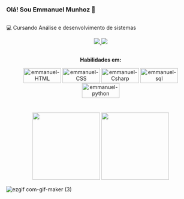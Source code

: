 ### Olá! Sou Emmanuel Munhoz 👋

##

  💻 Cursando Análise e desenvolvimento de sistemas
</p>
<p align="center" >  
  <a href="mailto:emmanuelmunhoz@hotmail.com">
    <img src="https://img.shields.io/badge/-Gmail-red?style=flat-square&logo=gmail&logoColor=white" target="_blank">
  </a>
  <a href="https://www.linkedin.com/in/emmanuelmunhoz1/" target="_blank">
    <img src="https://img.shields.io/badge/-LinkedIn-%230077B5?style=flat-square&logo=linkedin&logoColor=white" target="_blank">
  </a>
</p>

##


<p align="center" >
  <b> Habilidades em: </b>
 </p>
 
 <p align="center" >
 <img align="center" alt="emmanuel-HTML" height="40" width="100" src="https://img.shields.io/badge/HTML5-E34F26?style=for-the-badge&logo=html5&logoColor=white">
 <img align="center" alt="emmanuel-CSS" height="40" width="100" src="https://img.shields.io/badge/CSS3-1572B6?style=for-the-badge&logo=css3&logoColor=white">
 <img align="center" alt="emmanuel-Csharp" height="40" width="100" src="https://img.shields.io/badge/C%23-239120?style=for-the-badge&logo=c-sharp&logoColor=white">
 <img align="center" alt="emmanuel-sql" height="40" width="100" src="https://img.shields.io/badge/MySQL-00000F?style=for-the-badge&logo=mysql&logoColor=white">  
 <img align="center" alt="emmanuel-python" height="40" width="100" src="https://img.shields.io/badge/Python-00000F?style=for-the-badge&logo=python&logoColor=white">
 </p>
 
 #
 
<p align="center"  >
  <img height="180em" src="https://github-readme-stats.vercel.app/api?username=emmanuelmunhoz&show_icons=true&theme=dark&include_all_commits=true&count_private=true"/>
  <img height="180em" src="https://github-readme-stats.vercel.app/api/top-langs/?username=emmanuelmunhoz&layout=compact&langs_count=16&theme=dark"/>
</p>

![ezgif com-gif-maker (3)](https://user-images.githubusercontent.com/109323615/179144397-3b6ddaad-3afd-4168-8ede-5960ccbb1e92.gif)
